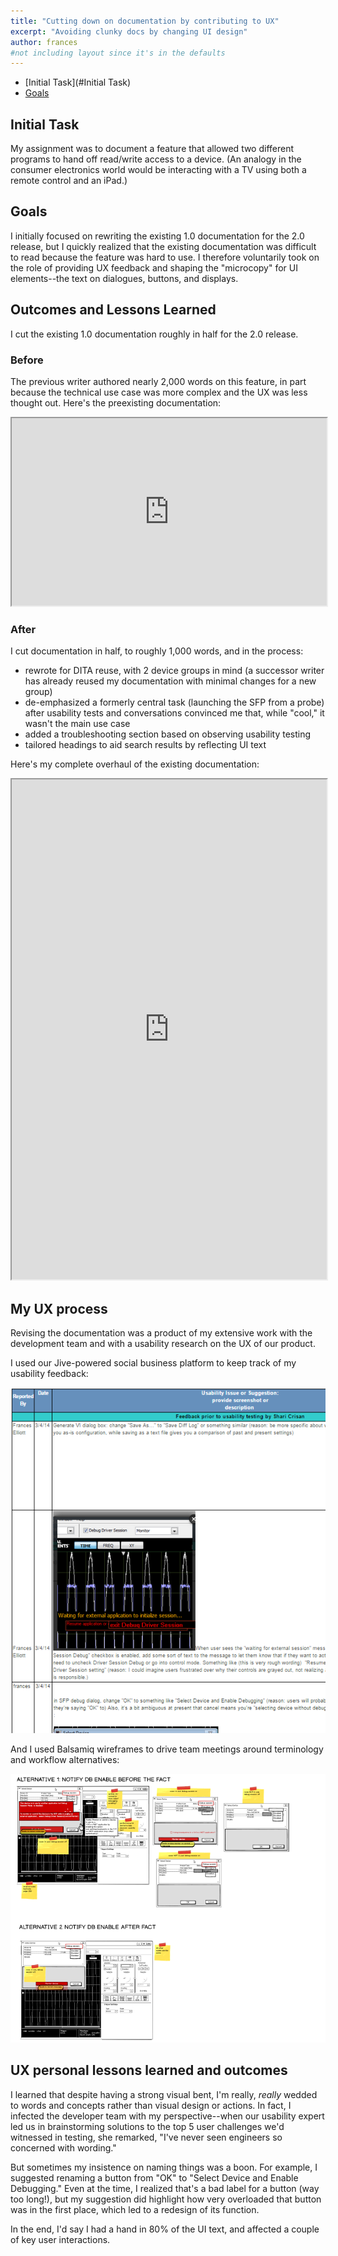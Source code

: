 ```yaml
---
title: "Cutting down on documentation by contributing to UX"
excerpt: "Avoiding clunky docs by changing UI design"
author: frances
#not including layout since it's in the defaults
---
```


<!-- toc -->
- [Initial Task](#Initial Task)
- [Goals](#Goals)
<!-- tocstop -->


## Initial Task

My assignment was to document a feature that allowed two different programs to hand off read/write access to a device. (An analogy in the consumer electronics world would be interacting with a TV using both a remote control and an iPad.)

## Goals

I initially focused on rewriting the existing 1.0 documentation for the 2.0 release, but I quickly realized that the existing documentation was difficult to read because the feature was hard to use. I therefore voluntarily took on the role of providing UX feedback and shaping the "microcopy" for UI elements--the text on dialogues, buttons, and displays.

## Outcomes and Lessons Learned

I cut the existing 1.0 documentation roughly in half for the 2.0 release.



### Before

The previous writer authored nearly 2,000 words on this feature, in part because the technical use case was more complex and the UX was less thought out. Here's the preexisting documentation:



<iframe src="https://drive.google.com/file/d/1YLQ_PqA1YfnrJAo7J2TmJbVa9l6BuzsC/preview" width="100%" height="300em"></iframe>




### After

I cut documentation in half, to roughly 1,000 words, and in the process:

- rewrote for DITA reuse, with 2 device groups in mind (a successor writer has already reused my documentation with minimal changes for a new group)
- de-emphasized a formerly central task (launching the SFP from a probe) after usability tests and conversations convinced me that, while "cool," it wasn't the main use case
- added a troubleshooting section based on observing usability testing
- tailored headings to aid search results by reflecting UI text 

Here's my complete overhaul of the existing documentation:


<iframe src="https://drive.google.com/file/d/1ldV6fe70wGRM_iOzZ9RELEjeH4kjWFrF/preview" width="100%" height="800em"></iframe>









## My UX process

Revising the documentation was a product of  my extensive work with the development team and with a usability research on the UX of our product. 



I used our Jive-powered social business platform to keep track of my usability feedback:

  ![Before](/assets/images/portfolio/ux_docs_sfp_feedback.png)





And I used Balsamiq wireframes to drive team meetings around terminology and workflow alternatives:

![Before](/assets/images/portfolio/ux_docs_sfp_wireframes.png)



## UX personal lessons learned and outcomes



I learned that despite having a strong visual bent, I'm really, *really* wedded to words and concepts rather than visual design or actions. In fact, I infected the developer team with my perspective--when our usability expert led us in brainstorming solutions to the top 5 user challenges we'd witnessed in testing, she remarked, "I've never seen engineers so concerned with wording."



But sometimes my insistence on naming things was a boon. For example, I suggested renaming a button from "OK" to "Select Device and Enable Debugging." Even at the time, I realized that's a bad label for a button (way too long!), but my suggestion did highlight how very overloaded that button was in the first place, which led to a redesign of its function.



In the end, I'd say I had a hand in 80% of the UI text, and affected a couple of key user interactions.

